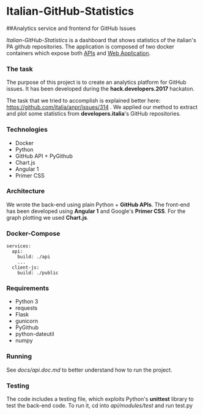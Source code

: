 # __Italian-GitHub-Statistics__
##Analytics service and frontend for GitHub Issues

*Italian-GitHub-Statistics* is a dashboard that shows statistics of the italian's PA
github repositories. The application is composed of two docker containers which expose both [APIs](./api.doc.md) and [Web Application](./app.doc.md).

### The task
The purpose of this project is to create an analytics platform for GitHub issues.
It has been developed during the __hack.developers.2017__ hackaton.

The task that we tried to accomplish is explained better here: https://github.com/italia/anpr/issues/314 .
We applied our method to extract and plot some statistics from __developers.italia__'s GitHub repositories.

### Technologies
- Docker 
- Python
- GitHub API + PyGithub
- Chart.js
- Angular 1
- Primer CSS

### Architecture
We wrote the back-end using plain Python + __GitHub APIs__.
The front-end has been developed using __Angular 1__ and Google's __Primer CSS__.
For the graph plotting we used __Chart.js__.

### Docker-Compose

```
services:
  api:
    build: ./api
    ...
  client-js:
    build: ./public
```

### Requirements
- Python 3
- requests
- Flask
- gunicorn
- PyGithub
- python-dateutil
- numpy

### Running
See _docs/api.doc.md_ to better understand how to run the project.

### Testing
The code includes a testing file, which exploits Python's __unittest__ library to test the back-end code.
To run it, cd into _api/modules/test_ and run test.py